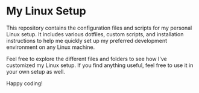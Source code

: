 # My Linux Setup

This repository contains the configuration files and scripts for my personal Linux setup. It includes various dotfiles, custom scripts, and installation instructions to help me quickly set up my preferred development environment on any Linux machine.

Feel free to explore the different files and folders to see how I've customized my Linux setup. If you find anything useful, feel free to use it in your own setup as well.

Happy coding!
